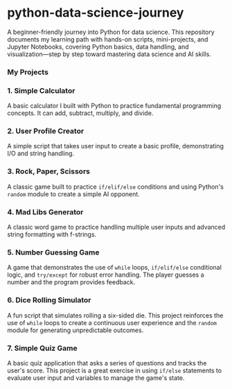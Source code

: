 # python-data-science-journey
A beginner-friendly journey into Python for data science. This repository documents my learning path with hands-on scripts, mini-projects, and Jupyter Notebooks, covering Python basics, data handling, and visualization—step by step toward mastering data science and AI skills.


### My Projects ###

### 1. Simple Calculator
A basic calculator I built with Python to practice fundamental programming concepts. It can add, subtract, multiply, and divide.

### 2. User Profile Creator
A simple script that takes user input to create a basic profile, demonstrating I/O and string handling.

### 3. Rock, Paper, Scissors
A classic game built to practice `if/elif/else` conditions and using Python's `random` module to create a simple AI opponent.

### 4. Mad Libs Generator
A classic word game to practice handling multiple user inputs and advanced string formatting with f-strings.

### 5. Number Guessing Game
A game that demonstrates the use of `while` loops, `if/elif/else` conditional logic, and `try/except` for robust error handling. The player guesses a number and the program provides feedback.

### 6. Dice Rolling Simulator
A fun script that simulates rolling a six-sided die. This project reinforces the use of `while` loops to create a continuous user experience and the `random` module for generating unpredictable outcomes.

### 7. Simple Quiz Game
A basic quiz application that asks a series of questions and tracks the user's score. This project is a great exercise in using `if/else` statements to evaluate user input and variables to manage the game's state.
